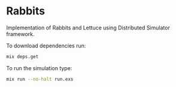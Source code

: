 # Rabbits

Implementation of Rabbits and Lettuce using Distributed Simulator framework.

To download dependencies run:

```bash
mix deps.get
```

To run the simulation type:

```bash
mix run --no-halt run.exs
```
